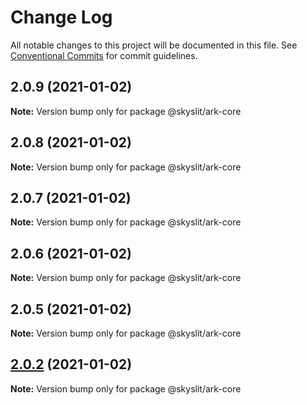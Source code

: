 # Change Log

All notable changes to this project will be documented in this file.
See [Conventional Commits](https://conventionalcommits.org) for commit guidelines.

## 2.0.9 (2021-01-02)

**Note:** Version bump only for package @skyslit/ark-core





## 2.0.8 (2021-01-02)

**Note:** Version bump only for package @skyslit/ark-core





## 2.0.7 (2021-01-02)

**Note:** Version bump only for package @skyslit/ark-core





## 2.0.6 (2021-01-02)

**Note:** Version bump only for package @skyslit/ark-core





## 2.0.5 (2021-01-02)

**Note:** Version bump only for package @skyslit/ark-core





## [2.0.2](https://github.com/skyslit/ark-core/compare/v2.0.1...v2.0.2) (2021-01-02)

**Note:** Version bump only for package @skyslit/ark-core
